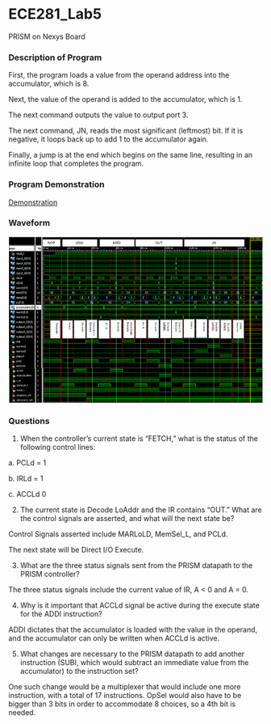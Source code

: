 ECE281_Lab5
===========

PRISM on Nexys Board

### Description of Program

First, the program loads a value from the operand address into the accumulator, which is 8.

Next, the value of the operand is added to the accumulator, which is 1.

The next command outputs the value to output port 3.

The next command, JN, reads the most significant (leftmost) bit.  If it is negative, it loops back up to add 1 to the accumulator again.

Finally, a jump is at the end which begins on the same line, resulting in an infinite loop that completes the program.

### Program Demonstration

[Demonstration](https://www.youtube.com/watch?v=LcFfhxbRBdo&feature=youtu.be)

### Waveform

![Waveform with instructions](https://github.com/KevinCabusora/ECE281_Lab5/blob/master/Waveform_w_Instructions.PNG?raw=true "Image")

### Questions

1.	When the controller’s current state is “FETCH,” what is the status of the following control lines:

a.	PCLd = 1

b.	IRLd = 1

c.	ACCLd 0

2.	The current state is Decode LoAddr and the IR contains “OUT.”  What are the control signals are asserted, and what will the next state be?

Control Signals asserted include MARLoLD, MemSel_L, and PCLd.

The next state will be Direct I/O Execute.


3.	What are the three status signals sent from the PRISM datapath to the PRISM controller?

The three status signals include the current value of IR, A < 0 and A = 0.


4.	Why is it important that ACCLd signal be active during the execute state for the ADDI instruction?

ADDI dictates that the accumulator is loaded with the value in the operand, and the accumulator can only be written when ACCLd is active.


5.	What changes are necessary to the PRISM datapath to add another instruction (SUBI, which would subtract an immediate value from the accumulator) to the instruction set?

One such change would be a multiplexer that would include one more instruction, with a total of 17 instructions.  OpSel would also have to be bigger than 3 bits in order to accommodate 8 choices, so a 4th bit is needed.
